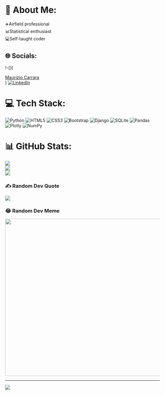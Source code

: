 # 💫 About Me:
✈️Airfield professional<br>📊Statistical enthusiast<br>💻Self-taught coder


## 🌐 Socials:
!-[](<div class="badge-base LI-profile-badge" data-locale="it_IT" data-size="medium" data-theme="dark" data-type="VERTICAL" data-vanity="mauriziocarraralin" data-version="v1"><a class="badge-base__link LI-simple-link" href="https://it.linkedin.com/in/mauriziocarraralin?trk=profile-badge">Maurizio Carrara</a></div>
              )
[![LinkedIn](https://img.shields.io/badge/LinkedIn-%230077B5.svg?logo=linkedin&logoColor=white)](https://linkedin.com/in/mauriziocarraralin) 

# 💻 Tech Stack:
![Python](https://img.shields.io/badge/python-3670A0?style=for-the-badge&logo=python&logoColor=ffdd54) ![HTML5](https://img.shields.io/badge/html5-%23E34F26.svg?style=for-the-badge&logo=html5&logoColor=white) ![CSS3](https://img.shields.io/badge/css3-%231572B6.svg?style=for-the-badge&logo=css3&logoColor=white) ![Bootstrap](https://img.shields.io/badge/bootstrap-%23563D7C.svg?style=for-the-badge&logo=bootstrap&logoColor=white) ![Django](https://img.shields.io/badge/django-%23092E20.svg?style=for-the-badge&logo=django&logoColor=white) ![SQLite](https://img.shields.io/badge/sqlite-%2307405e.svg?style=for-the-badge&logo=sqlite&logoColor=white) ![Pandas](https://img.shields.io/badge/pandas-%23150458.svg?style=for-the-badge&logo=pandas&logoColor=white) ![Plotly](https://img.shields.io/badge/Plotly-%233F4F75.svg?style=for-the-badge&logo=plotly&logoColor=white) ![NumPy](https://img.shields.io/badge/numpy-%23013243.svg?style=for-the-badge&logo=numpy&logoColor=white)
# 📊 GitHub Stats:
![](https://github-readme-stats.vercel.app/api?username=MaurizioCarrara&theme=dark&hide_border=false&include_all_commits=false&count_private=true)<br/>
![](https://github-readme-streak-stats.herokuapp.com/?user=MaurizioCarrara&theme=dark&hide_border=false)<br/>
![](https://github-readme-stats.vercel.app/api/top-langs/?username=MaurizioCarrara&theme=dark&hide_border=false&include_all_commits=false&count_private=true&layout=compact)

### ✍️ Random Dev Quote
![](https://quotes-github-readme.vercel.app/api?type=horizontal&theme=radical)

### 😂 Random Dev Meme
<img src="https://random-memer.herokuapp.com/" width="512px"/>

---
[![](https://visitcount.itsvg.in/api?id=MaurizioCarrara&icon=0&color=0)](https://visitcount.itsvg.in)

<!-- Proudly created with GPRM ( https://gprm.itsvg.in ) -->
